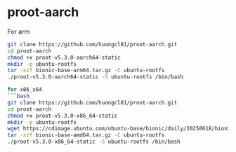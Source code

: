 # proot-aarch

For arm
```bash
git clone https://github.com/huongcl81/proot-aarch.git
cd proot-aarch
chmod +x proot-v5.3.0-aarch64-static
mkdir -p ubuntu-rootfs
tar -xzf bionic-base-arm64.tar.gz -C ubuntu-rootfs
./proot-v5.3.0-aarch64-static -S ubuntu-rootfs /bin/bash

for x86_x64
```bash
git clone https://github.com/huongcl81/proot-aarch.git
cd proot-aarch
chmod +x proot-v5.3.0-x86_64-static
mkdir -p ubuntu-rootfs
wget https://cdimage.ubuntu.com/ubuntu-base/bionic/daily/20250618/bionic-base-amd64.tar.gz
tar -xzf bionic-base-amd64.tar.gz -C ubuntu-rootfs
./proot-v5.3.0-x86_64-static -S ubuntu-rootfs /bin/bash
